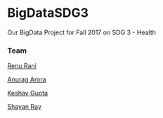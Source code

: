 # BigDataSDG3
Our BigData Project for Fall 2017 on SDG 3 - Health

### Team
[Renu Rani](https://github.com/techiepanda)

[Anurag Arora ](https://github.com/geekyspartan)

[Keshav Gupta](https://github.com/keshav11)

[Shayan Ray](https://github.com/shayanray)
